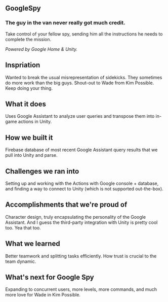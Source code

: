 ## GoogleSpy
### The guy in the van never really got much credit.

Take control of your fellow spy, sending him all the instructions he needs to complete the mission.

_Powered by Google Home & Unity._

## Inspriation
Wanted to break the usual misrepresentation of sidekicks. They sometimes do more work than the big guys.
Shout-out to Wade from Kim Possible. Keep doing your thing.

## What it does
Uses Google Assistant to analyze user queries and transpose them into in-game actions in Unity. 

## How we built it
Firebase database of most recent Google Assistant query results that we pull into Unity and parse. 

## Challenges we ran into
Setting up and working with the Actions with Google console + database, and finding a way to connect to Unity (which is not supported out-the-box).

## Accomplishments that we're proud of
Character design, truly encapsulating the personality of the Google Assistant.
And I guess the third-party integration with Unity is pretty cool too. Yea that too.

## What we learned
Better teamwork and splitting tasks efficiently. How trust is crucial to the team dynamic.

## What's next for Google Spy
Expanding to concurrent users, more levels, more commands, and much more love for Wade in Kim Possible.
